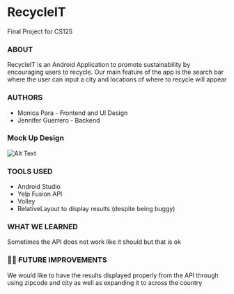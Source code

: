 # RecycleIT
Final Project for CS125

### ABOUT 
RecycleIT is an Android Application to promote sustainability by encouraging users to recycle. 
Our main feature of the app is the search bar where the user can input a city and locations of where to recycle will appear

### AUTHORS
* Monica Para - Frontend and UI Design 
* Jennifer Guerrero - Backend 

### Mock Up Design 
![Alt Text](https://media.giphy.com/media/d5Ze93sdgZAzBjzBLI/giphy.gif)

### TOOLS USED 
 * Android Studio
 * Yelp Fusion API
 * Volley
 * RelativeLayout to display results (despite being buggy)

### WHAT WE LEARNED 
Sometimes the API does not work like it should but that is ok

### 👩‍💻 FUTURE IMPROVEMENTS 
We would like to have the results displayed properly from the API through using zipcode and city as well as expanding it to across the country
